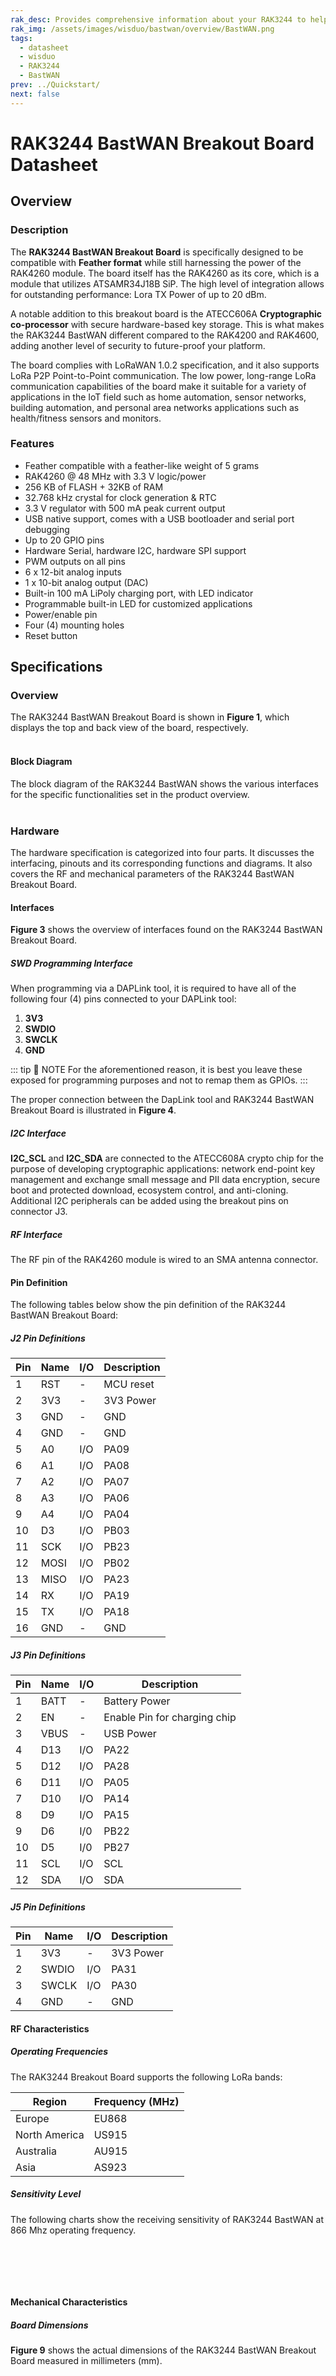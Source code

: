 ```yaml
---
rak_desc: Provides comprehensive information about your RAK3244 to help you use it. This information includes technical specifications, characteristics, and requirements, and it also discusses the device components.
rak_img: /assets/images/wisduo/bastwan/overview/BastWAN.png
tags:
  - datasheet
  - wisduo
  - RAK3244
  - BastWAN
prev: ../Quickstart/
next: false
---
```


# RAK3244 BastWAN Breakout Board Datasheet

## Overview

### Description

The **RAK3244 BastWAN Breakout Board** is specifically designed to be compatible with **Feather format** while still harnessing the power of the RAK4260 module. The board itself has the RAK4260 as its core, which is a module that utilizes ATSAMR34J18B SiP. The high level of integration allows for outstanding performance: Lora TX Power of up to 20&nbsp;dBm.

A notable addition to this breakout board is the ATECC606A **Cryptographic co-processor** with secure hardware-based key storage. This is what makes the RAK3244 BastWAN different compared to the RAK4200 and RAK4600, adding another level of security to future-proof your platform.

The board complies with LoRaWAN 1.0.2 specification, and it also supports LoRa P2P Point-to-Point communication. The low power, long-range LoRa communication capabilities of the board make it suitable for a variety of applications in the IoT field such as home automation, sensor networks, building automation, and personal area networks applications such as health/fitness sensors and monitors.

### Features

- Feather compatible with a feather-like weight of 5 grams
- RAK4260 @ 48&nbsp;MHz with 3.3&nbsp;V logic/power
- 256&nbsp;KB of FLASH + 32KB of RAM
- 32.768&nbsp;kHz crystal for clock generation & RTC
- 3.3&nbsp;V regulator with 500&nbsp;mA peak current output
- USB native support, comes with a USB bootloader and serial port debugging
- Up to 20 GPIO pins
- Hardware Serial, hardware I2C, hardware SPI support
- PWM outputs on all pins
- 6 x 12-bit analog inputs
- 1 x 10-bit analog output (DAC)
- Built-in 100&nbsp;mA LiPoly charging port, with LED indicator
- Programmable built-in LED for customized applications
- Power/enable pin
- Four (4) mounting holes
- Reset button

## Specifications

### Overview

The RAK3244 BastWAN Breakout Board is shown in **Figure 1**, which displays the top and back view of the board, respectively.<br><br>

<rk-img
  src="/assets/images/wisduo/bastwan/datasheet/rak3244-front-back.svg"
  width="40%"
  caption="RAK3244 BastWAN Breakout Board Front and Back View"
/>

#### Block Diagram

The block diagram of the RAK3244 BastWAN shows the various interfaces for the specific functionalities set in the product overview. <br><br>

<rk-img
  src="/assets/images/wisduo/bastwan/datasheet/rak3244-block-diagram.svg"
  width="80%"
  caption="RAK3244 BastWAN Breakout Board Block Diagram"
/>

### Hardware

The hardware specification is categorized into four parts. It discusses the interfacing, pinouts and its corresponding functions and diagrams. It also covers the RF and mechanical parameters of the RAK3244 BastWAN Breakout Board.

#### Interfaces

**Figure 3** shows the overview of interfaces found on the RAK3244 BastWAN Breakout Board.

<rk-img
  src="/assets/images/wisduo/bastwan/datasheet/rak3244-interface.svg"
  width="70%"
  caption="RAK3244 BastWAN Breakout Board Interface Overview"
/>

##### SWD Programming Interface

When programming via a DAPLink tool, it is required to have all of the following four (4) pins connected to your DAPLink tool:

1. **3V3**
2. **SWDIO**
3. **SWCLK**
4. **GND**

::: tip 📝 NOTE
For the aforementioned reason, it is best you leave these exposed for programming purposes and not to remap them as GPIOs.
:::

The proper connection between the DapLink tool and RAK3244 BastWAN Breakout Board is illustrated in **Figure 4**.

<rk-img
  src="/assets/images/wisduo/bastwan/datasheet/rak3244_daplink.svg"
  width="45%"
  caption="RAK3244 BastWAN Breakout Board Pinout for DapLink tool"
/>

##### I2C Interface

**I2C_SCL** and **I2C_SDA** are connected to the ATECC608A crypto chip for the purpose of developing cryptographic applications: network end-point key management and exchange small message and PII data encryption, secure boot and protected download, ecosystem control, and anti-cloning. Additional I2C peripherals can be added using the breakout pins on connector J3.

##### RF Interface

The RF pin of the RAK4260 module is wired to an SMA antenna connector.

#### Pin Definition

<rk-img
  src="/assets/images/wisduo/bastwan/datasheet/rak3244-pinout.svg"
  width="50%"
  caption="RAK3244 BastWAN Breakout Board Pinout"
/>

The following tables below show the pin definition of the RAK3244 BastWAN Breakout Board:

##### J2 Pin Definitions

| Pin |Name | I/O |Description|
| --- | --- | --- | --------- |
| 1   | RST | -   | MCU reset |
| 2   | 3V3 | -   | 3V3 Power |
| 3   | GND | -   | GND       |
| 4   | GND | -   | GND       |
| 5   | A0  | I/O | PA09      |
| 6   | A1  | I/O | PA08      |
| 7   | A2  | I/O | PA07      |
| 8   | A3  | I/O | PA06      |
| 9   | A4  | I/O | PA04      |
| 10  | D3  | I/O | PB03      |
| 11  | SCK | I/O | PB23      |
| 12  |MOSI | I/O | PB02      |
| 13  |MISO | I/O | PA23      |
| 14  | RX  | I/O | PA19      |
| 15  | TX  | I/O | PA18      |
| 16  | GND | -   | GND       |

##### J3 Pin Definitions

| Pin | Name | I/O | Description                     |
| --- | --   | --- | ------------------------------- |
| 1   | BATT | -   | Battery Power                   |
| 2   | EN   | -   | Enable Pin for charging chip    |
| 3   | VBUS | -   | USB Power                       |
| 4   | D13  | I/O | PA22                            |
| 5   | D12  | I/O | PA28                            |
| 6   | D11  | I/O | PA05                            |
| 7   | D10  | I/O | PA14                            |
| 8   | D9   | I/O | PA15                            |
| 9   | D6   | I/0 | PB22                            |
| 10  | D5   | I/0 | PB27                            |
| 11  | SCL  | I/O | SCL                             |
| 12  | SDA  | I/O | SDA                             |

##### J5 Pin Definitions

| Pin | Name  | I/O | Description  |
| --- | ------| --- | ------------ |
| 1   | 3V3   | -   | 3V3 Power    |
| 2   | SWDIO | I/O | PA31         |
| 3   | SWCLK | I/O | PA30         |
| 4   | GND   | -   | GND          |

#### RF Characteristics

##### Operating Frequencies

The RAK3244 Breakout Board supports the following LoRa bands:

| Region | Frequency (MHz) |
|-|-|
| Europe | EU868 |
| North America | US915 |
| Australia | AU915 |
| Asia | AS923 |

##### Sensitivity Level

The following charts show the receiving sensitivity of RAK3244 BastWAN at 866&nbsp;Mhz operating frequency.<br><br>


<rk-img
  src="/assets/images/wisduo/bastwan/datasheet/rak3244_sensitivity1.png"
  width="80%"
  caption="RAK3244 BastWAN Breakout Board Sensitivity Levels"
/>

<br>

<rk-img
  src="/assets/images/wisduo/bastwan/datasheet/rak3244_sensitivity2.png"
  width="55%"
  caption="RAK3244 BastWAN Breakout Board Sensitivity Plot @ SF7"
/>

<br>

<rk-img
  src="/assets/images/wisduo/bastwan/datasheet/rak3244_sensitivity3.png"
  width="55%"
  caption="RAK3244 BastWAN Breakout Board Sensitivity Plot @ SF12"
/>



#### Mechanical Characteristics

##### Board Dimensions

**Figure 9** shows the actual dimensions of the RAK3244 BastWAN Breakout Board measured in millimeters (mm). <br><br>

<rk-img
  src="/assets/images/wisduo/bastwan/datasheet/rak3244_mechanical.png"
  width="65%"
  caption="RAK3244 BastWAN Breakout Board Board Dimension"
/>